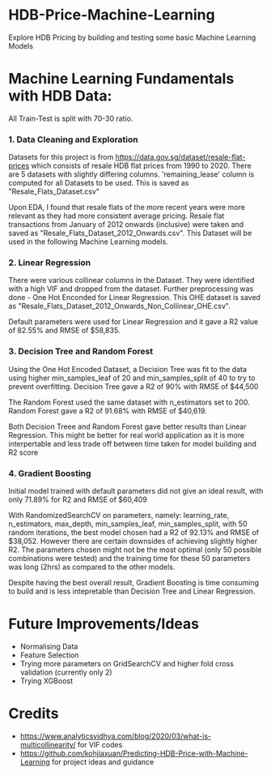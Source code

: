 # HDB-Price-Machine-Learning
Explore HDB Pricing by building and testing some basic Machine Learning Models

# Machine Learning Fundamentals with HDB Data:
All Train-Test is split with 70-30 ratio.

### 1. Data Cleaning and Exploration
Datasets for this project is from https://data.gov.sg/dataset/resale-flat-prices which consists of resale HDB flat prices from 1990 to 2020.
There are 5 datasets with slightly differing columns. 'remaining_lease' column is computed for all Datasets to be used. This is saved as "Resale_Flats_Dataset.csv"

Upon EDA, I found that resale flats of the more recent years were more relevant as they had more consistent average pricing. Resale flat transactions from January of 2012 onwards (inclusive) were taken and saved as "Resale_Flats_Dataset_2012_Onwards.csv". This Dataset will be used in the following Machine Learning models.

### 2. Linear Regression
There were various collinear columns in the Dataset. They were identified with a high VIF and dropped from the dataset.
Further preprocessing was done - One Hot Enconded for Linear Regression. This OHE dataset is saved as "Resale_Flats_Dataset_2012_Onwards_Non_Collinear_OHE.csv".

Default parameters were used for Linear Regression and it gave a R2 value of 82.55% and RMSE of $58,835.

### 3. Decision Tree and Random Forest
Using the One Hot Encoded Dataset, a Decision Tree was fit to the data using higher min_samples_leaf of 20 and min_samples_split of 40 to try to prevent overfitting.
Decision Tree gave a R2 of 90% with RMSE of $44,500

The Random Forest used the same dataset with n_estimators set to 200.
Random Forest gave a R2 of 91.68% with RMSE of $40,619.

Both Decision Treee and Random Forest gave better results than Linear Regression. This might be better for real world application as it is more interpertable and less trade off between time taken for model building and R2 score

### 4. Gradient Boosting
Initial model trained with default parameters did not give an ideal result, with only 71.89% for R2 and RMSE of $60,409

With RandomizedSearchCV on parameters, namely: learning_rate, n_estimators, max_depth, min_samples_leaf, min_samples_split,
with 50 random iterations, the best model chosen had a R2 of 92.13% and RMSE of $38,052.
However there are certain downsides of achieving slightly higher R2. The parameters chosen might not be the most optimal (only 50 possible combinations were tested) and the training time for these 50 parameters was long (2hrs) as compared to the other models.

Despite having the best overall result, Gradient Boosting is time consuming to build and is less intepretable than Decision Tree and Linear Regression.

# Future Improvements/Ideas
- Normalising Data
- Feature Selection
- Trying more parameters on GridSearchCV and higher fold cross validation (currently only 2)
- Trying XGBoost

# Credits
- https://www.analyticsvidhya.com/blog/2020/03/what-is-multicollinearity/ for VIF codes
- https://github.com/kohjiaxuan/Predicting-HDB-Price-with-Machine-Learning for project ideas and guidance
